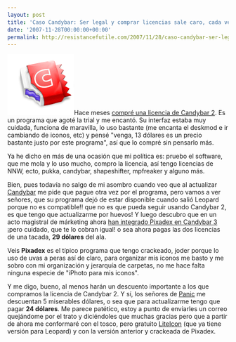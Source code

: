 ```yaml
---
layout: post
title: 'Caso Candybar: Ser legal y comprar licencias sale caro, cada vez más'
date: '2007-11-28T00:00:00+00:00'
permalink: http://resistancefutile.com/2007/11/28/caso-candybar-ser-legal-y-comprar-licencias-sale-caro-cada-vez-mas/
---
```

<img src='/assets/candybar-animation1-1.png' alt='candybar' class="derecha" />Hace meses <a href="http://resistancefutile.com/2006/08/18/star-trek-icon-set/">compré una licencia de Candybar 2</a>. Es un programa que agoté la trial y me encantó. Su interfaz estaba muy cuidada, funciona de maravilla, lo uso bastante (me encanta el deskmod e ir cambiando de iconos, etc) y pensé "venga, 13 dólares es un precio bastante justo por este programa", así que lo compré sin pensarlo más.

Ya he dicho en más de una ocasión que mi política es: pruebo el software, que me mola y lo uso mucho, compro la licencia, así tengo licencias de NNW, ecto, pukka, candybar, shapeshifter, mpfreaker y alguno más.

Bien, pues todavía no salgo de mi asombro cuando veo que al actualizar <a href="https://www.panic.com/candybar/buy.html">Candybar</a> me pide que pague otra vez por el programa, pero vamos a ver señores, que su programa dejó de estar disponible cuando salió Leopard porque no es compatible!! que no es que pueda seguir usando Candybar 2, es que tengo que actualizarme por huevos! Y luego descubro que en un acto magistral de márketing ahora <a href="http://iconfactory.com/software/pixadex">han integrado Pixadex en Candybar 3</a> ¡pero cuidado, que te lo cobran igual! o sea ahora pagas las dos licencias de una tacada, <strong>29 dólares</strong> del ala.

Veis <strong>Pixadex</strong> es el típico programa que tengo crackeado, joder porque lo uso de uvas a peras así de claro, para organizar mis iconos me basto y me sobro con mi organización y jerarquía de carpetas, no me hace falta ninguna especie de "iPhoto para mis iconos". 

Y me digo, bueno, al menos harán un descuento importante a los que compramos la licencia de Candybar 2. Y sí, los señores de <a href="http://www.panic.com/">Panic</a> me descuentan 5 miserables dólares, o sea que para actualizarme tengo que pagar <strong>24 dólares</strong>. Me parece patético, estoy a punto de enviarles un correo quejándome por el trato y diciéndoles que muchas gracias pero que a partir de ahora me conformaré con el tosco, pero gratuito <a href="http://www.freemacsoft.net/LiteIcon_en.html">LiteIcon</a> (que ya tiene versión para Leopard) y con la versión anterior y crackeada de Pixadex.
